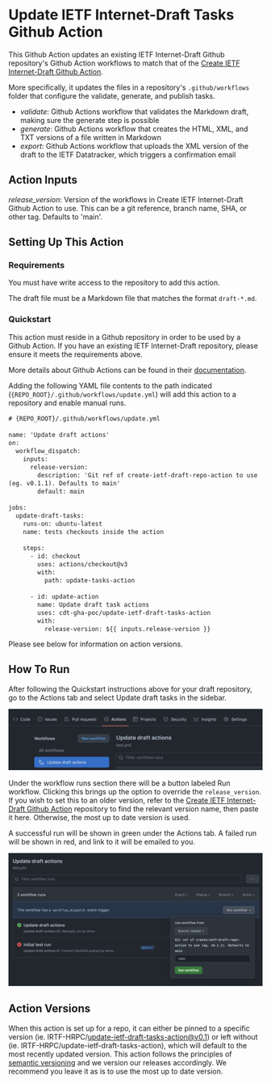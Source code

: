 # Update IETF Internet-Draft Tasks Github Action

This Github Action updates an existing IETF Internet-Draft Github repository's
Github Action workflows to match that of the [Create IETF Internet-Draft Github
Action](https://github.com/IRTF-HRPC/create-ietf-draft-repo-action).

More specifically, it updates the files in a repository's `.github/workflows`
folder that configure the validate, generate, and publish tasks.

* _validate_: Github Actions workflow that validates the Markdown draft, making
sure the generate step is possible
* _generate_: Github Actions workflow that creates the HTML, XML, and TXT
versions of a file written in Markdown
* _export_: Github Actions workflow that uploads the XML version of the draft to the IETF
Datatracker, which triggers a confirmation email

## Action Inputs

*release_version*: Version of the workflows in Create IETF Internet-Draft
Github Action to use. This can be a git reference, branch name, SHA, or other
tag. Defaults to 'main'.

## Setting Up This Action

### Requirements

You must have write access to the repository to add this action.

The draft file must be a Markdown file that matches the format `draft-*.md`.

### Quickstart

This action must reside in a Github repository in order to be used by a Github
Action. If you have an existing IETF Internet-Draft repository, please ensure
it meets the requirements above.

More details about Github Actions can be found in their
[documentation](https://docs.github.com/en/actions/learn-github-actions/introduction-to-github-actions).

Adding the following YAML file contents to the path indicated
(`{REPO_ROOT}/.github/workflows/update.yml`) will add this action to a
repository and enable manual runs.

```
# {REPO_ROOT}/.github/workflows/update.yml

name: 'Update draft actions'
on:
  workflow_dispatch:
    inputs:
      release-version:
        description: 'Git ref of create-ietf-draft-repo-action to use (eg. v0.1.1). Defaults to main'
        default: main

jobs:
  update-draft-tasks:
    runs-on: ubuntu-latest
    name: tests checkouts inside the action

    steps:
      - id: checkout
        uses: actions/checkout@v3
        with:
          path: update-tasks-action

      - id: update-action
        name: Update draft task actions
        uses: cdt-gha-poc/update-ietf-draft-tasks-action
        with:
          release-version: ${{ inputs.release-version }}
```

Please see below for information on action versions.

## How To Run

After following the Quickstart instructions above for your draft repository, go
to the Actions tab and select Update draft tasks in the sidebar.

![Update draft actions workflow](images/update_draft_tasks.png)

Under the workflow runs section there will be a button labeled Run workflow.
Clicking this brings up the option to override the `release_version`. If you
wish to set this to an older version, refer to the [Create IETF Internet-Draft
Github Action](https://github.com/IRTF-HRPC/create-ietf-draft-repo-action)
repository to find the relevant version name, then paste it here. Otherwise,
the most up to date version is used.

A successful run will be shown in green under the Actions tab. A failed run
will be shown in red, and link to it will be emailed to you.

![Workflow runs](images/workflow_runs.png)

## Action Versions

When this action is set up for a repo, it can either be pinned to a specific
version (ie. IRTF-HRPC/update-ietf-draft-tasks-action@v0.1) or left without
(ie. IRTF-HRPC/update-ietf-draft-tasks-action), which will default to the most
recently updated version. This action follows the principles of
[semantic versioning](https://semver.org/) and we version our releases
accordingly. We recommend you leave it as is to use the most up to date version.
